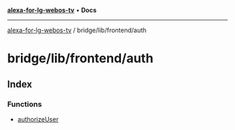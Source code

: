[**alexa-for-lg-webos-tv**](../../../../README.md) • **Docs**

***

[alexa-for-lg-webos-tv](../../../../modules.md) / bridge/lib/frontend/auth

# bridge/lib/frontend/auth

## Index

### Functions

- [authorizeUser](functions/authorizeUser.md)
